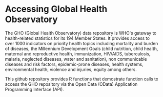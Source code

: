 # Accessing Global Health Observatory
The GHO (Global Health Observatory) data repository is WHO's gateway to health-related statistics for its 194 Member States. It provides access to over 1000 indicators on priority health topics including mortality and burden of diseases, the Millennium Development Goals (child nutrition, child health, maternal and reproductive health, immunization, HIV/AIDS, tuberculosis, malaria, neglected diseases, water and sanitation), non communicable diseases and risk factors, epidemic-prone diseases, health systems, environmental health, violence and injuries, equity among others.

This github repository provides R functions that demostrate function calls to access the GHO repository via the Open Data (OData) Application Programming Interface (API).
